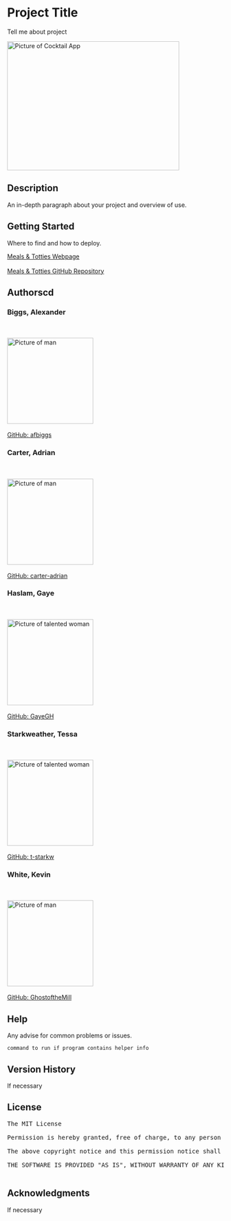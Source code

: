 # Project Title

Tell me about project

<img src="./Assets/projectpic.jpeg" alt="Picture of Cocktail App" width="400" height="300">

## Description

An in-depth paragraph about your project and overview of use.

## Getting Started

Where to find and how to deploy.

<a href="">Meals & Totties Webpage</a>
<br></br>
<a href="https://github.com/GhostoftheMill/project-p1g5">Meals & Totties GitHub Repository</a>

## Authorscd 
### Biggs, Alexander
<br></br>
<img src="https://static.wikia.nocookie.net/prankshuplaber/images/9/97/Stick_man.png/revision/latest?cb=20181211190746" alt="Picture of man" width="200" height="200">
<br></br>
<a href="https://github.com/afbiggs">GitHub: afbiggs</a>

### Carter, Adrian
<br></br>
<img src="https://static.wikia.nocookie.net/prankshuplaber/images/9/97/Stick_man.png/revision/latest?cb=20181211190746" alt="Picture of man" width="200" height="200">
<br></br>
<a href="https://github.com/carter-adrian">GitHub: carter-adrian</a>

### Haslam, Gaye
<br></br>
<img src="https://avatars.githubusercontent.com/u/112979481?v=4" alt="Picture of talented woman" width="200" height="200">
<br></br>
<a href="https://github.com/gayegh">GitHub: GayeGH</a>

### Starkweather, Tessa
<br></br>
<img src="https://avatars.githubusercontent.com/u/108361868?v=4" alt="Picture of talented woman" width="200" height="200">
<br></br>
<a href="https://github.com/t-starkw">GitHub: t-starkw</a>

### White, Kevin
<br></br>
<img src="https://static.wikia.nocookie.net/prankshuplaber/images/9/97/Stick_man.png/revision/latest?cb=20181211190746" alt="Picture of man" width="200" height="200">
<br></br>
<a href="https://github.com/ghostofthemill">GitHub: GhostoftheMill</a>

## Help

Any advise for common problems or issues.
```
command to run if program contains helper info
```

## Version History

If necessary

## License
<pre>
The MIT License

Permission is hereby granted, free of charge, to any person obtaining a copy of this software and associated documentation files (the "Software"), to deal in the Software without restriction, including without limitation the rights to use, copy, modify, merge, publish, distribute, sublicense, and/or sell copies of the Software, and to permit persons to whom the Software is furnished to do so, subject to the following conditions:

The above copyright notice and this permission notice shall be included in all copies or substantial portions of the Software.

THE SOFTWARE IS PROVIDED "AS IS", WITHOUT WARRANTY OF ANY KIND, EXPRESS OR IMPLIED, INCLUDING BUT NOT LIMITED TO THE WARRANTIES OF MERCHANTABILITY, FITNESS FOR A PARTICULAR PURPOSE AND NONINFRINGEMENT. IN NO EVENT SHALL THE AUTHORS OR COPYRIGHT HOLDERS BE LIABLE FOR ANY CLAIM, DAMAGES OR OTHER LIABILITY, WHETHER IN AN ACTION OF CONTRACT, TORT OR OTHERWISE, ARISING FROM, OUT OF OR IN CONNECTION WITH THE SOFTWARE OR THE USE OR OTHER DEALINGS IN THE SOFTWARE.

</pre>
## Acknowledgments

If necessary

